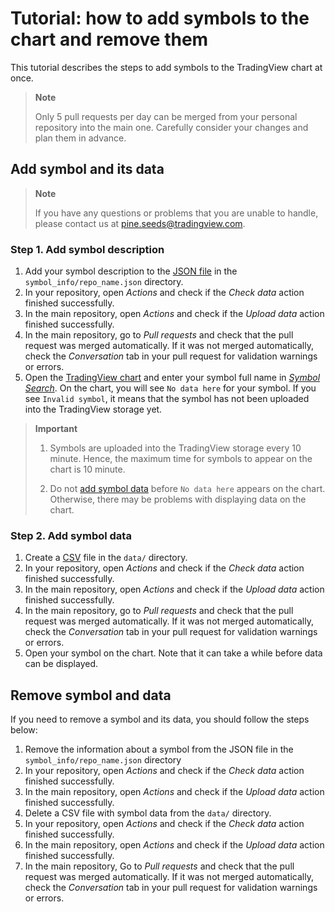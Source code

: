 # Tutorial: how to add symbols to the chart and remove them

This tutorial describes the steps to add symbols to the TradingView chart at once.

> __Note__
>
> Only 5 pull requests per day can be merged from your personal repository into the main one.
> Carefully consider your changes and plan them in advance.

## Add symbol and its data

> __Note__
>
> If you have any questions or problems that you are unable to handle, please contact us at pine.seeds@tradingview.com.

### Step 1. Add symbol description

1. Add your symbol description to the [JSON file](data.md#symbol_info-format) in the `symbol_info/repo_name.json` directory.
2. In your repository, open *Actions* and check if the *Check data* action finished successfully.
3. In the main repository, open *Actions* and check if the *Upload data* action finished successfully.
4. In the main repository, go to *Pull requests* and check that the pull request was merged automatically.
    If it was not merged automatically, check the *Conversation* tab in your pull request for validation warnings or errors.
5. Open the [TradingView chart][tv-chart] and enter your symbol full name in [*Symbol Search*](ui.md#symbol-search).
    On the chart, you will see `No data here` for your symbol.
    If you see `Invalid symbol`, it means that the symbol has not been uploaded into the TradingView storage yet.

>__Important__
>
> 1. Symbols are uploaded into the TradingView storage every 10 minute.
> Hence, the maximum time for symbols to appear on the chart is 10 minute.
>
> 2. Do not [add symbol data](#step-2-add-symbol-data) before `No data here` appears on the chart.
> Otherwise, there may be problems with displaying data on the chart.

### Step 2. Add symbol data

1. Create a [CSV](data.md#data-format) file in the `data/` directory.
2. In your repository, open *Actions* and check if the *Check data* action finished successfully.
3. In the main repository, open *Actions* and check if the *Upload data* action finished successfully.
4. In the main repository, go to *Pull requests* and check that the pull request was merged automatically.
    If it was not merged automatically, check the *Conversation* tab in your pull request for validation warnings or errors.
5. Open your symbol on the chart. Note that it can take a while before data can be displayed.

## Remove symbol and data

If you need to remove a symbol and its data, you should follow the steps below:

1. Remove the information about a symbol from the JSON file in the `symbol_info/repo_name.json` directory
2. In your repository, open *Actions* and check if the *Check data* action finished successfully.
3. In the main repository, open *Actions* and check if the *Upload data* action finished successfully.
4. Delete a CSV file with symbol data from the `data/` directory.
5. In your repository, open *Actions* and check if the *Check data* action finished successfully.
6. In the main repository, open *Actions* and check if the *Upload data* action finished successfully.
7. In the main repository, Go to *Pull requests* and check that the pull request was merged automatically.
    If it was not merged automatically, check the *Conversation* tab in your pull request for validation warnings or errors.

[tv-chart]: https://www.tradingview.com/chart/
